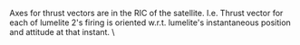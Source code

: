 Axes for thrust vectors are in the RIC of the satellite. I.e. Thrust vector for each of lumelite 2's firing is oriented w.r.t. lumelite's instantaneous position and attitude at that instant. \
